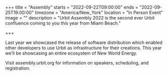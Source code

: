 +++
title = "Assembly"
starts = "2022-09-22T09:00:00"
ends = "2022-09-25T19:00:00"
timezone = "America/New_York"
location = "In Person Event"
image = ""
description = "Urbit Assembly 2022 is the second ever Urbit confluence coming to you this year from Miami Beach."

+++

Last year we showcased the release of software distribution which enabled other developers to use Urbit as infrastructure for their creations. This year we’ll be showcasing an entire ecosystem of New World Energy.

Visit assembly.urbit.org for information on speakers, scheduling, and registration.

